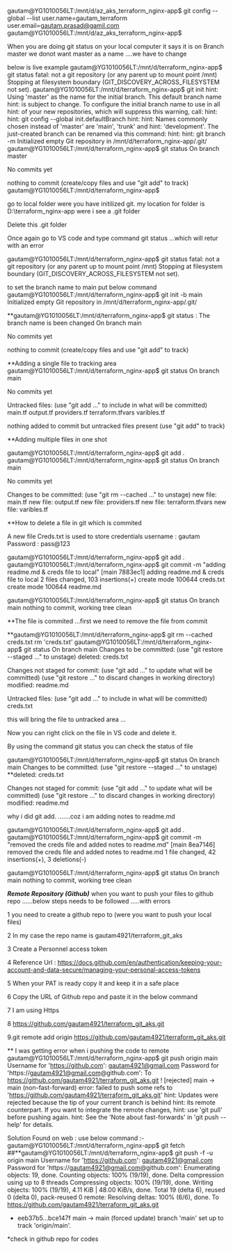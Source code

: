 gautam@YG1010056LT:/mnt/d/az_aks_terraform_nginx-app$ git config --global --list
user.name=gautam_terraform
user.email=gautam.prasad@gamil.com
gautam@YG1010056LT:/mnt/d/az_aks_terraform_nginx-app$ 

When you are doing git status on your local computer it says it is on Branch master 
we donot want master as a name ....we have to change 

below is live example 
gautam@YG1010056LT:/mnt/d/terraform_nginx-app$ git status
fatal: not a git repository (or any parent up to mount point /mnt)        
Stopping at filesystem boundary (GIT_DISCOVERY_ACROSS_FILESYSTEM not set).
gautam@YG1010056LT:/mnt/d/terraform_nginx-app$ git init
hint: Using 'master' as the name for the initial branch. This default branch name
hint: is subject to change. To configure the initial branch name to use in all   
hint: of your new repositories, which will suppress this warning, call:
hint: 
hint:   git config --global init.defaultBranch <name>
hint: 
hint: Names commonly chosen instead of 'master' are 'main', 'trunk' and
hint: 'development'. The just-created branch can be renamed via this command:
hint: 
hint:   git branch -m <name>
Initialized empty Git repository in /mnt/d/terraform_nginx-app/.git/
gautam@YG1010056LT:/mnt/d/terraform_nginx-app$ git status
On branch master

No commits yet

nothing to commit (create/copy files and use "git add" to track)
gautam@YG1010056LT:/mnt/d/terraform_nginx-app$ 

go to local folder were you have initilized git.
my location for folder is D:\terraform_nginx-app were i see a .git folder 

Delete this .git folder 

Once again go to VS code and type command git status ...which will retur with an error 

gautam@YG1010056LT:/mnt/d/terraform_nginx-app$ git status
fatal: not a git repository (or any parent up to mount point /mnt)
Stopping at filesystem boundary (GIT_DISCOVERY_ACROSS_FILESYSTEM not set).

to set the branch name to main put below command 
gautam@YG1010056LT:/mnt/d/terraform_nginx-app$ git init -b main
Initialized empty Git repository in /mnt/d/terraform_nginx-app/.git/

**gautam@YG1010056LT:/mnt/d/terraform_nginx-app$ git status   : The branch name is been changed 
On branch main

No commits yet

nothing to commit (create/copy files and use "git add" to track)

**Adding a single file to tracking area
gautam@YG1010056LT:/mnt/d/terraform_nginx-app$ git status
On branch main

No commits yet

Untracked files:
  (use "git add <file>..." to include in what will be committed)
        main.tf
        output.tf
        providers.tf
        terraform.tfvars
        varibles.tf

nothing added to commit but untracked files present (use "git add" to track)

**Adding multiple files in one shot 

gautam@YG1010056LT:/mnt/d/terraform_nginx-app$ git add .
gautam@YG1010056LT:/mnt/d/terraform_nginx-app$ git status
On branch main

No commits yet

Changes to be committed:
  (use "git rm --cached <file>..." to unstage)
        new file:   main.tf
        new file:   output.tf
        new file:   providers.tf
        new file:   terraform.tfvars
        new file:   varibles.tf

**How to delete a file in git which is commited 

A new file Creds.txt is used to store credentials 
username : gautam
Password : pass@123

gautam@YG1010056LT:/mnt/d/terraform_nginx-app$ git add .
gautam@YG1010056LT:/mnt/d/terraform_nginx-app$ git commit -m "adding readme.md & creds file to local"
[main 7883ec1] adding readme.md & creds file to local
 2 files changed, 103 insertions(+)
 create mode 100644 creds.txt
 create mode 100644 readme.md

gautam@YG1010056LT:/mnt/d/terraform_nginx-app$ git status
On branch main
nothing to commit, working tree clean

**The file is commited ...first we need to remove the file from commit 

**gautam@YG1010056LT:/mnt/d/terraform_nginx-app$ git rm --cached creds.txt
rm 'creds.txt'
gautam@YG1010056LT:/mnt/d/terraform_nginx-app$ git status 
On branch main
Changes to be committed:
  (use "git restore --staged <file>..." to unstage)
        deleted:    creds.txt

Changes not staged for commit:
  (use "git add <file>..." to update what will be committed)
  (use "git restore <file>..." to discard changes in working directory)
        modified:   readme.md

Untracked files:
  (use "git add <file>..." to include in what will be committed)
        creds.txt

this will bring the file to untracked area ...

Now you can right click on the file in VS code and delete it.


By using the command git status you can check the status of file 

gautam@YG1010056LT:/mnt/d/terraform_nginx-app$ git status
On branch main
Changes to be committed:
  (use "git restore --staged <file>..." to unstage)
        **deleted:    creds.txt

Changes not staged for commit:
  (use "git add <file>..." to update what will be committed)
  (use "git restore <file>..." to discard changes in working directory)
        modified:   readme.md


why i did git add. .......coz i am adding notes to readme.md

gautam@YG1010056LT:/mnt/d/terraform_nginx-app$ git add .
gautam@YG1010056LT:/mnt/d/terraform_nginx-app$ git commit -m "removed the creds file and added notes to readme.md"
[main 8ea7146] removed the creds file and added notes to readme.md
 1 file changed, 42 insertions(+), 3 deletions(-)

gautam@YG1010056LT:/mnt/d/terraform_nginx-app$ git status
On branch main
nothing to commit, working tree clean

***Remote Repository (Github)***
when you want to push your files to github repo ......below steps needs to be followed .....with errors 

1 you need to create a github repo to (were you want to push your local files)

2 In my case the repo name is gautam4921/terraform_git_aks

3 Create a Personnel access token 

4 Reference Url : https://docs.github.com/en/authentication/keeping-your-account-and-data-secure/managing-your-personal-access-tokens

5 When your PAT is ready copy it and keep it in a safe place 

6 Copy the URL of Github repo and paste it in the below command

7 I am using Https 

8 https://github.com/gautam4921/terraform_git_aks.git

9.git remote add origin https://github.com/gautam4921/terraform_git_aks.git

** I was getting error when i pushing the code to remote 
gautam@YG1010056LT:/mnt/d/terraform_nginx-app$ git push origin main
Username for 'https://github.com': gautam4921@gmail.com
Password for 'https://gautam4921@gmail.com@github.com':
To https://github.com/gautam4921/terraform_git_aks.git
 ! [rejected]        main -> main (non-fast-forward)
error: failed to push some refs to 'https://github.com/gautam4921/terraform_git_aks.git'
hint: Updates were rejected because the tip of your current branch is behind
hint: its remote counterpart. If you want to integrate the remote changes,
hint: use 'git pull' before pushing again.
hint: See the 'Note about fast-forwards' in 'git push --help' for details.

Solution Found on web :
use below command :- 
gautam@YG1010056LT:/mnt/d/terraform_nginx-app$ git fetch
##**gautam@YG1010056LT:/mnt/d/terraform_nginx-app$ git push -f -u origin main
Username for 'https://github.com': gautam4921@gmail.com
Password for 'https://gautam4921@gmail.com@github.com':
Enumerating objects: 19, done.
Counting objects: 100% (19/19), done.
Delta compression using up to 8 threads
Compressing objects: 100% (19/19), done.
Writing objects: 100% (19/19), 4.11 KiB | 48.00 KiB/s, done.
Total 19 (delta 6), reused 0 (delta 0), pack-reused 0
remote: Resolving deltas: 100% (6/6), done.
To https://github.com/gautam4921/terraform_git_aks.git
 + eeb37b5...bce147f main -> main (forced update)
branch 'main' set up to track 'origin/main'.

*check in github repo for codes 

